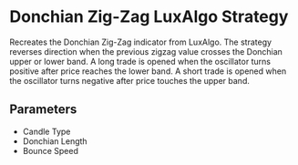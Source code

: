 # Donchian Zig-Zag LuxAlgo Strategy

Recreates the Donchian Zig-Zag indicator from LuxAlgo. The strategy reverses direction when the previous zigzag value crosses the Donchian upper or lower band. A long trade is opened when the oscillator turns positive after price reaches the lower band. A short trade is opened when the oscillator turns negative after price touches the upper band.

## Parameters
- Candle Type
- Donchian Length
- Bounce Speed
